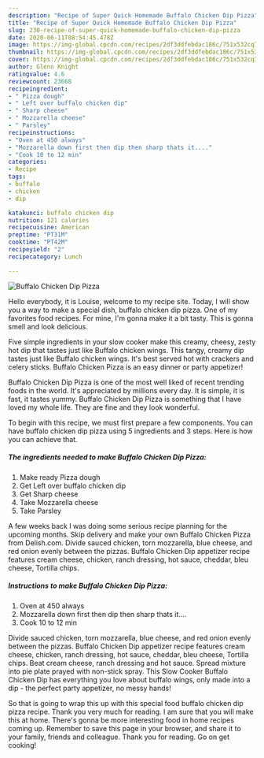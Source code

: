 ```yaml
---
description: "Recipe of Super Quick Homemade Buffalo Chicken Dip Pizza"
title: "Recipe of Super Quick Homemade Buffalo Chicken Dip Pizza"
slug: 230-recipe-of-super-quick-homemade-buffalo-chicken-dip-pizza
date: 2020-06-11T08:54:45.478Z
image: https://img-global.cpcdn.com/recipes/2df3ddfebdac186c/751x532cq70/buffalo-chicken-dip-pizza-recipe-main-photo.jpg
thumbnail: https://img-global.cpcdn.com/recipes/2df3ddfebdac186c/751x532cq70/buffalo-chicken-dip-pizza-recipe-main-photo.jpg
cover: https://img-global.cpcdn.com/recipes/2df3ddfebdac186c/751x532cq70/buffalo-chicken-dip-pizza-recipe-main-photo.jpg
author: Glenn Knight
ratingvalue: 4.6
reviewcount: 23668
recipeingredient:
- " Pizza dough"
- " Left over buffalo chicken dip"
- " Sharp cheese"
- " Mozzarella cheese"
- " Parsley"
recipeinstructions:
- "Oven at 450 always"
- "Mozzarella down first then dip then sharp thats it...."
- "Cook 10 to 12 min"
categories:
- Recipe
tags:
- buffalo
- chicken
- dip

katakunci: buffalo chicken dip 
nutrition: 121 calories
recipecuisine: American
preptime: "PT31M"
cooktime: "PT42M"
recipeyield: "2"
recipecategory: Lunch

---
```



![Buffalo Chicken Dip Pizza](https://img-global.cpcdn.com/recipes/2df3ddfebdac186c/751x532cq70/buffalo-chicken-dip-pizza-recipe-main-photo.jpg)

Hello everybody, it is Louise, welcome to my recipe site. Today, I will show you a way to make a special dish, buffalo chicken dip pizza. One of my favorites food recipes. For mine, I'm gonna make it a bit tasty. This is gonna smell and look delicious.

Five simple ingredients in your slow cooker make this creamy, cheesy, zesty hot dip that tastes just like Buffalo chicken wings. This tangy, creamy dip tastes just like Buffalo chicken wings. It&#39;s best served hot with crackers and celery sticks. Buffalo Chicken Pizza is an easy dinner or party appetizer!

Buffalo Chicken Dip Pizza is one of the most well liked of recent trending foods in the world. It's appreciated by millions every day. It is simple, it is fast, it tastes yummy. Buffalo Chicken Dip Pizza is something that I have loved my whole life. They are fine and they look wonderful.


To begin with this recipe, we must first prepare a few components. You can have buffalo chicken dip pizza using 5 ingredients and 3 steps. Here is how you can achieve that.

<!--inarticleads1-->

##### The ingredients needed to make Buffalo Chicken Dip Pizza:

1. Make ready  Pizza dough
1. Get  Left over buffalo chicken dip
1. Get  Sharp cheese
1. Take  Mozzarella cheese
1. Take  Parsley


A few weeks back I was doing some serious recipe planning for the upcoming months. Skip delivery and make your own Buffalo Chicken Pizza from Delish.com. Divide sauced chicken, torn mozzarella, blue cheese, and red onion evenly between the pizzas. Buffalo Chicken Dip appetizer recipe features cream cheese, chicken, ranch dressing, hot sauce, cheddar, bleu cheese, Tortilla chips. 

<!--inarticleads2-->

##### Instructions to make Buffalo Chicken Dip Pizza:

1. Oven at 450 always
1. Mozzarella down first then dip then sharp thats it....
1. Cook 10 to 12 min


Divide sauced chicken, torn mozzarella, blue cheese, and red onion evenly between the pizzas. Buffalo Chicken Dip appetizer recipe features cream cheese, chicken, ranch dressing, hot sauce, cheddar, bleu cheese, Tortilla chips. Beat cream cheese, ranch dressing and hot sauce. Spread mixture into pie plate prayed with non-stick spray. This Slow Cooker Buffalo Chicken Dip has everything you love about buffalo wings, only made into a dip - the perfect party appetizer, no messy hands! 

So that is going to wrap this up with this special food buffalo chicken dip pizza recipe. Thank you very much for reading. I am sure that you will make this at home. There's gonna be more interesting food in home recipes coming up. Remember to save this page in your browser, and share it to your family, friends and colleague. Thank you for reading. Go on get cooking!
